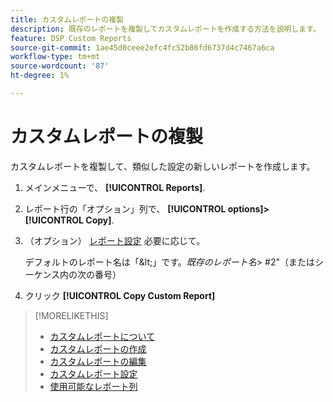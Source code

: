 ```yaml
---
title: カスタムレポートの複製
description: 既存のレポートを複製してカスタムレポートを作成する方法を説明します。
feature: DSP Custom Reports
source-git-commit: 1ae45d0ceee2efc4fc52b86fd6737d4c7467a6ca
workflow-type: tm+mt
source-wordcount: '87'
ht-degree: 1%

---
```



# カスタムレポートの複製

カスタムレポートを複製して、類似した設定の新しいレポートを作成します。

1. メインメニューで、 **[!UICONTROL Reports]**.
1. レポート行の「オプション」列で、 **[!UICONTROL options]>[!UICONTROL Copy]**.
1. （オプション） [レポート設定](/help/dsp/reports/report-settings.md) 必要に応じて。

   デフォルトのレポート名は「\&lt;」です。*既存のレポート名*\> \#2&quot;（またはシーケンス内の次の番号）

1. クリック **[!UICONTROL Copy Custom Report]**

>[!MORELIKETHIS]
>
>* [カスタムレポートについて](/help/dsp/reports/report-about.md)
>* [カスタムレポートの作成](/help/dsp/reports/report-create.md)
>* [カスタムレポートの編集](/help/dsp/reports/report-edit.md)
>* [カスタムレポート設定](/help/dsp/reports/report-settings.md)
>* [使用可能なレポート列](/help/dsp/reports/report-columns.md)

